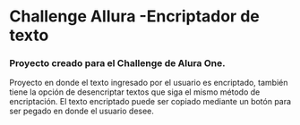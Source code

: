 # Challenge Allura -Encriptador de texto

### Proyecto creado para el Challenge de Alura One.

Proyecto en donde el texto ingresado por el usuario es encriptado, también tiene la opción de desencriptar textos que siga el mismo método de encriptación. El texto
encriptado puede ser copiado mediante un botón para ser pegado en donde el usuario desee.
